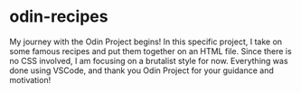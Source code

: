 # odin-recipes
My journey with the Odin Project begins! In this specific project, I take on some famous recipes and put them together on an HTML file.
Since there is no CSS involved, I am focusing on a brutalist style for now. Everything was done using VSCode, and thank you Odin Project for your guidance and motivation! 
